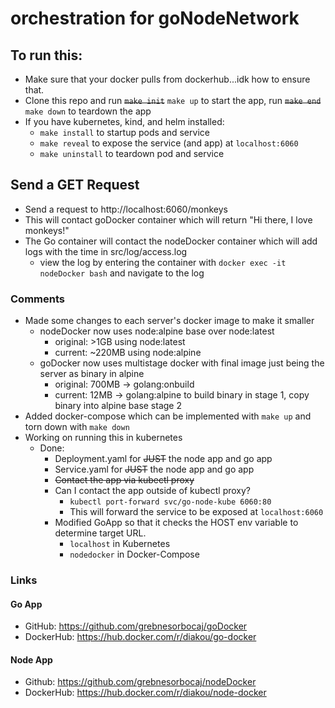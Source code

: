 # orchestration for goNodeNetwork

## To run this:

 - Make sure that your docker pulls from dockerhub...idk how to ensure that.
 - Clone this repo and run ~~`make init`~~ `make up` to start the app, run ~~`make end`~~ `make down` to teardown the app
 - If you have kubernetes, kind, and helm installed:
   - `make install` to startup pods and service
   - `make reveal` to expose the service (and app) at `localhost:6060`
   - `make uninstall` to teardown pod and service

## Send a GET Request
 - Send a request to http://localhost:6060/monkeys
 - This will contact goDocker container which will return "Hi there, I love monkeys!"
 - The Go container will contact the nodeDocker container which will add logs with the time in src/log/access.log
   - view the log by entering the container with `docker exec -it nodeDocker bash` and navigate to the log

### Comments
 - Made some changes to each server's docker image to make it smaller
   - nodeDocker now uses node:alpine base over node:latest
     - original: >1GB using node:latest
     - current: ~220MB using node:alpine
   - goDocker now uses multistage docker with final image just being the server as binary in alpine
     - original: 700MB -> golang:onbuild
     - current: 12MB -> golang:alpine to build binary in stage 1, copy binary into alpine base stage 2
 - Added docker-compose which can be implemented with `make up` and torn down with `make down`
 - Working on running this in kubernetes
   - Done:
     - Deployment.yaml for ~~JUST~~ the node app and go app
     - Service.yaml for ~~JUST~~ the node app and go app
     - ~~Contact the app via kubectl proxy~~
     - Can I contact the app outside of kubectl proxy?
       - `kubectl port-forward svc/go-node-kube 6060:80`
       - This will forward the service to be exposed at `localhost:6060`
     - Modified GoApp so that it checks the HOST env variable to determine target URL.
       - `localhost` in Kubernetes
       - `nodedocker` in Docker-Compose


### Links

#### Go App
 - GitHub: https://github.com/grebnesorbocaj/goDocker
 - DockerHub: https://hub.docker.com/r/diakou/go-docker
 
#### Node App
 - Github: https://github.com/grebnesorbocaj/nodeDocker
 - DockerHub: https://hub.docker.com/r/diakou/node-docker
